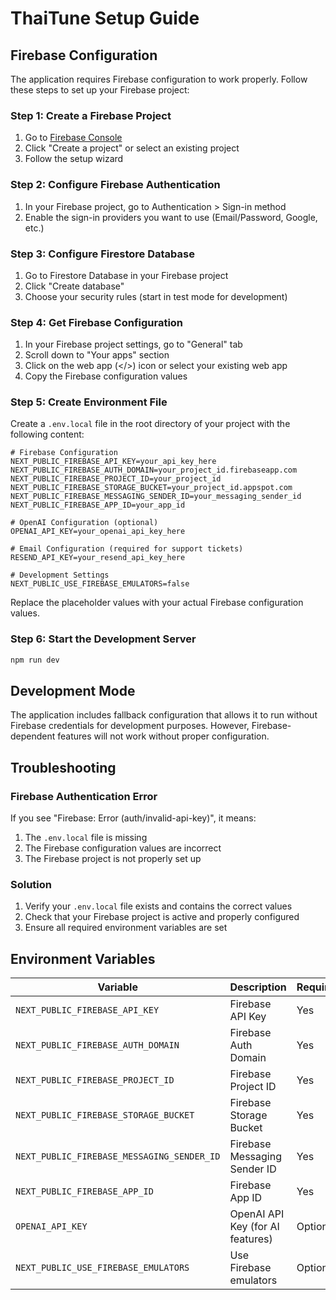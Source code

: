 # ThaiTune Setup Guide

## Firebase Configuration

The application requires Firebase configuration to work properly. Follow these steps to set up your Firebase project:

### Step 1: Create a Firebase Project

1. Go to [Firebase Console](https://console.firebase.google.com/)
2. Click "Create a project" or select an existing project
3. Follow the setup wizard

### Step 2: Configure Firebase Authentication

1. In your Firebase project, go to Authentication > Sign-in method
2. Enable the sign-in providers you want to use (Email/Password, Google, etc.)

### Step 3: Configure Firestore Database

1. Go to Firestore Database in your Firebase project
2. Click "Create database"
3. Choose your security rules (start in test mode for development)

### Step 4: Get Firebase Configuration

1. In your Firebase project settings, go to "General" tab
2. Scroll down to "Your apps" section
3. Click on the web app (</>) icon or select your existing web app
4. Copy the Firebase configuration values

### Step 5: Create Environment File

Create a `.env.local` file in the root directory of your project with the following content:

```
# Firebase Configuration
NEXT_PUBLIC_FIREBASE_API_KEY=your_api_key_here
NEXT_PUBLIC_FIREBASE_AUTH_DOMAIN=your_project_id.firebaseapp.com
NEXT_PUBLIC_FIREBASE_PROJECT_ID=your_project_id
NEXT_PUBLIC_FIREBASE_STORAGE_BUCKET=your_project_id.appspot.com
NEXT_PUBLIC_FIREBASE_MESSAGING_SENDER_ID=your_messaging_sender_id
NEXT_PUBLIC_FIREBASE_APP_ID=your_app_id

# OpenAI Configuration (optional)
OPENAI_API_KEY=your_openai_api_key_here

# Email Configuration (required for support tickets)
RESEND_API_KEY=your_resend_api_key_here

# Development Settings
NEXT_PUBLIC_USE_FIREBASE_EMULATORS=false
```

Replace the placeholder values with your actual Firebase configuration values.

### Step 6: Start the Development Server

```bash
npm run dev
```

## Development Mode

The application includes fallback configuration that allows it to run without Firebase credentials for development purposes. However, Firebase-dependent features will not work without proper configuration.

## Troubleshooting

### Firebase Authentication Error
If you see "Firebase: Error (auth/invalid-api-key)", it means:
1. The `.env.local` file is missing
2. The Firebase configuration values are incorrect
3. The Firebase project is not properly set up

### Solution
1. Verify your `.env.local` file exists and contains the correct values
2. Check that your Firebase project is active and properly configured
3. Ensure all required environment variables are set

## Environment Variables

| Variable | Description | Required |
|----------|-------------|----------|
| `NEXT_PUBLIC_FIREBASE_API_KEY` | Firebase API Key | Yes |
| `NEXT_PUBLIC_FIREBASE_AUTH_DOMAIN` | Firebase Auth Domain | Yes |
| `NEXT_PUBLIC_FIREBASE_PROJECT_ID` | Firebase Project ID | Yes |
| `NEXT_PUBLIC_FIREBASE_STORAGE_BUCKET` | Firebase Storage Bucket | Yes |
| `NEXT_PUBLIC_FIREBASE_MESSAGING_SENDER_ID` | Firebase Messaging Sender ID | Yes |
| `NEXT_PUBLIC_FIREBASE_APP_ID` | Firebase App ID | Yes |
| `OPENAI_API_KEY` | OpenAI API Key (for AI features) | Optional |
| `NEXT_PUBLIC_USE_FIREBASE_EMULATORS` | Use Firebase emulators | Optional | 